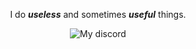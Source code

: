 <p align="center">
    <p align="center">I do <strong><i>useless</i></strong> and sometimes <strong><i>useful</i></strong> things.</p>
    <p align="center">
        <img align="center" alt="My discord" src="https://img.shields.io/badge/Discord-notsapinho%232975-8768e8"
    </p>
</p>
